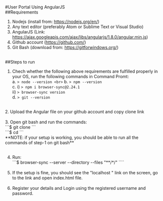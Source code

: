 #User Portal Using AngularJS<br>
##Requirements
1. Nodejs 
(install from: https://nodejs.org/en/) <br>
2. Any text editor (preferably Atom or Sublime Text or Visual Studio) <br>
3. AngularJS
(Link: https://ajax.googleapis.com/ajax/libs/angularjs/1.8.0/angular.min.js) <br>
4. Github account (https://github.com/) <br>
5. Git Bash (download from: https://gitforwindows.org/) <br> <br>

##Steps to run
1. Chech whether the following above requirements are fulfilled properly in your OS, run the following commands in Command Promt:<br>
a. ```> node --version <br>```
b. ```> npm --version``` <br>
c.	i) ```> npm i browser-sync@2.24.1``` <br>
	ii) ```> browser-sync version ```<br>
d. ```> git --version``` <br>
<br>
2. Upload the Angular file on your github account and copy clone link <br><br>
3. Open git bash and run the commands: <br>
```$ git clone <clone_link>```  <br>
```$ cd <filename> ```<br>
**NOTE: if your setup is working, you should be able to run all the commands of step-1 on git bash**<br><br>

4. Run: <br>
```$ browser-sync --server --directory --files "**/*/" ````<br><br>
5. If the setup is fine, you should see the "localhost " link on the screen, go to the link and open index.html file. <br><br>
6. Register your details and Login using the registered username and password. <br>
